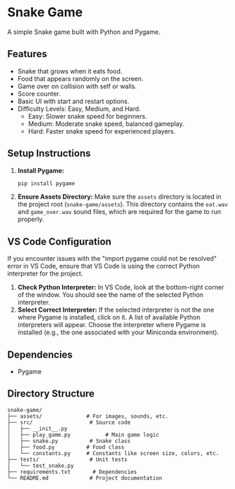 # Snake Game

A simple Snake game built with Python and Pygame.

## Features

- Snake that grows when it eats food.
- Food that appears randomly on the screen.
- Game over on collision with self or walls.
- Score counter.
- Basic UI with start and restart options.
- Difficulty Levels: Easy, Medium, and Hard.
  - Easy: Slower snake speed for beginners.
  - Medium: Moderate snake speed, balanced gameplay.
  - Hard: Faster snake speed for experienced players.

## Setup Instructions

1. **Install Pygame:**
   ```bash
   pip install pygame
   ```

2. **Ensure Assets Directory:**
   Make sure the `assets` directory is located in the project root (`snake-game/assets`). This directory contains the `eat.wav` and `game_over.wav` sound files, which are required for the game to run properly.

## VS Code Configuration

If you encounter issues with the "import pygame could not be resolved" error in VS Code, ensure that VS Code is using the correct Python interpreter for the project.

1.  **Check Python Interpreter:** In VS Code, look at the bottom-right corner of the window. You should see the name of the selected Python interpreter.
2.  **Select Correct Interpreter:** If the selected interpreter is not the one where Pygame is installed, click on it. A list of available Python interpreters will appear. Choose the interpreter where Pygame is installed (e.g., the one associated with your Miniconda environment).

## Dependencies

- Pygame

## Directory Structure

```
snake-game/
├── assets/              # For images, sounds, etc.
├── src/                  # Source code
│   ├── __init__.py
│   ├── play_game.py           # Main game logic
│   ├── snake.py          # Snake class
│   ├── food.py          # Food class
│   └── constants.py     # Constants like screen size, colors, etc.
├── tests/                # Unit tests
│   └── test_snake.py
├── requirements.txt       # Dependencies
└── README.md             # Project documentation
